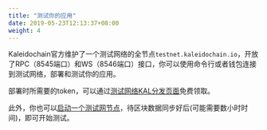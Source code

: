 ```yaml
---
title: "测试你的应用"
date: 2019-05-23T12:13:37+08:00
weight: 4
---
```


Kaleidochain官方维护了一个测试网络的全节点`testnet.kaleidochain.io`，开放了RPC（8545端口）和WS（8546端口）接口，你可以使用命令行或者钱包连接到测试网络，部署和测试你的应用。

<!--more-->

部署时所需要的token，可以通过[测试网络KAL分发页面](http://faucet-testnet.kaleidochain.io)免费领取。

此外，你也可以[启动一个测试网节点](/getting-started/installing-node/#作为服务节点启动)，待区块数据同步好后(可能需要数小时时间)，即可开始测试。

